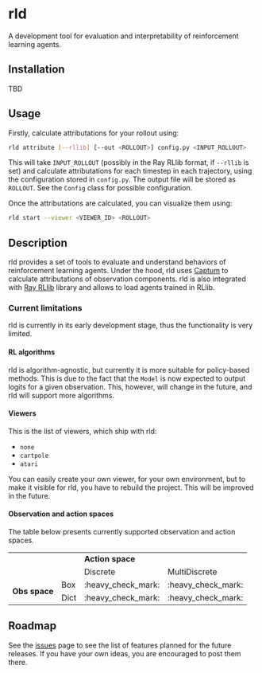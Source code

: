 # rld

A development tool for evaluation and interpretability of reinforcement learning agents.

## Installation

TBD

## Usage

Firstly, calculate attributations for your rollout using:

```bash
rld attribute [--rllib] [--out <ROLLOUT>] config.py <INPUT_ROLLOUT>
```

This will take `INPUT_ROLLOUT` (possibly in the Ray RLlib format, if `--rllib` is set)
and calculate attributations for each timestep in each trajectory,
using the configuration stored in `config.py`.
The output file will be stored as `ROLLOUT`.
See the `Config` class for possible configuration.

Once the attributations are calculated, you can visualize them using:

```bash
rld start --viewer <VIEWER_ID> <ROLLOUT>
```

## Description

rld provides a set of tools to evaluate and understand behaviors of reinforcement
learning agents. Under the hood, rld uses [Captum](https://captum.ai/) to calculate
attributations of observation components. rld is also integrated with
[Ray RLlib](https://ray.io/) library and allows to load agents trained in RLlib.

### Current limitations

rld is currently in its early development stage, thus the functionality is very limited.

#### RL algorithms

rld is algorithm-agnostic, but currently it is more suitable for policy-based methods.
This is due to the fact that the `Model` is now expected to output logits for a given
observation. This, however, will change in the future, and rld will support more
algorithms.

#### Viewers

This is the list of viewers, which ship with rld:
* `none`
* `cartpole`
* `atari`

You can easily create your own viewer, for your own environment, but to make it visible
for rld, you have to rebuild the project. This will be improved in the future.

#### Observation and action spaces

The table below presents currently supported observation and action spaces.

<table>
    <tr>
        <td></td>
        <td></td>
        <td colspan="2"><strong>Action space</strong></td>
    </tr>
    <tr>
        <td></td>
        <td></td>
        <td>Discrete</td>
        <td>MultiDiscrete</td>
    </tr>
    <tr>
        <td rowspan="3"><strong>Obs space</strong></td>
        <td>Box</td>
        <td>:heavy_check_mark:</td>
        <td>:heavy_check_mark:</td>
    </tr>
    <tr>
        <td>Dict</td>
        <td>:heavy_check_mark:</td>
        <td>:heavy_check_mark:</td>
    </tr>
</table>

## Roadmap

See the [issues](https://github.com/iamhatesz/rld/issues) page to see the list of
features planned for the future releases. If you have your own ideas,
you are encouraged to post them there.

